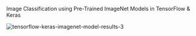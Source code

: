 Image Classification using Pre-Trained ImageNet Models in TensorFlow & Keras


![tensorflow-keras-imagenet-model-results-3](https://github.com/rsyed840/Deep-Learning/assets/60221148/9e2fb855-ed0f-4e40-bb58-a6783f531423)
